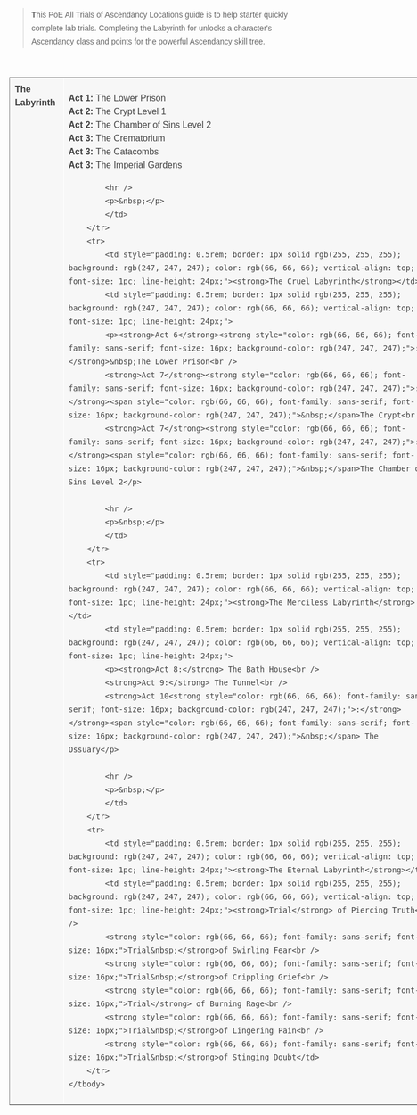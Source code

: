 <blockquote>
<p style="margin: 0px; color: rgb(102, 102, 102); font-size: 14px; line-height: 24px; font-family: sans-serif;"><strong>T</strong>his PoE All Trials of Ascendancy Locations guide is to help starter quickly complete lab trials. Completing the Labyrinth for unlocks a character&#39;s Ascendancy class and points for the powerful Ascendancy skill tree.</p>
</blockquote>

<p style="margin: 0px; color: rgb(102, 102, 102); font-size: 14px; line-height: 24px; font-family: sans-serif;">&nbsp;</p>

<table border="1" cellpadding="1" cellspacing="1" style="width: 770px; border-collapse: collapse; color: rgb(100, 113, 129); font-family: sans-serif; font-size: 14px;">
	<tbody>
		<tr>
			<td style="padding: 0.5rem; border: 1px solid rgb(255, 255, 255); background: rgb(247, 247, 247); color: rgb(66, 66, 66); vertical-align: top; font-size: 1pc; line-height: 24px;"><strong>The Labyrinth</strong></td>
			<td style="padding: 0.5rem; border: 1px solid rgb(255, 255, 255); background: rgb(247, 247, 247); color: rgb(66, 66, 66); vertical-align: top; font-size: 1pc; line-height: 24px;">
			<p><strong>Act 1</strong><strong style="color: rgb(66, 66, 66); font-family: sans-serif; font-size: 16px; background-color: rgb(247, 247, 247);">:</strong><span style="color: rgb(66, 66, 66); font-family: sans-serif; font-size: 16px; background-color: rgb(247, 247, 247);">&nbsp;</span>The Lower Prison<br />
			<strong>Act 2</strong><strong style="color: rgb(66, 66, 66); font-family: sans-serif; font-size: 16px; background-color: rgb(247, 247, 247);">:</strong><span style="color: rgb(66, 66, 66); font-family: sans-serif; font-size: 16px; background-color: rgb(247, 247, 247);">&nbsp;</span>The Crypt Level 1<br />
			<strong>Act 2</strong><strong style="color: rgb(66, 66, 66); font-family: sans-serif; font-size: 16px; background-color: rgb(247, 247, 247);">:</strong><span style="color: rgb(66, 66, 66); font-family: sans-serif; font-size: 16px; background-color: rgb(247, 247, 247);">&nbsp;</span>The Chamber of Sins Level 2<br />
			<strong>Act 3</strong><strong style="color: rgb(66, 66, 66); font-family: sans-serif; font-size: 16px; background-color: rgb(247, 247, 247);">:</strong><span style="color: rgb(66, 66, 66); font-family: sans-serif; font-size: 16px; background-color: rgb(247, 247, 247);">&nbsp;</span>The Crematorium<br />
			<strong>Act 3</strong><strong style="color: rgb(66, 66, 66); font-family: sans-serif; font-size: 16px; background-color: rgb(247, 247, 247);">:</strong><span style="color: rgb(66, 66, 66); font-family: sans-serif; font-size: 16px; background-color: rgb(247, 247, 247);">&nbsp;</span>The Catacombs<br />
			<strong>Act 3</strong><strong style="color: rgb(66, 66, 66); font-family: sans-serif; font-size: 16px; background-color: rgb(247, 247, 247);">:</strong><span style="color: rgb(66, 66, 66); font-family: sans-serif; font-size: 16px; background-color: rgb(247, 247, 247);">&nbsp;</span>The Imperial Gardens</p>

			<hr />
			<p>&nbsp;</p>
			</td>
		</tr>
		<tr>
			<td style="padding: 0.5rem; border: 1px solid rgb(255, 255, 255); background: rgb(247, 247, 247); color: rgb(66, 66, 66); vertical-align: top; font-size: 1pc; line-height: 24px;"><strong>The Cruel Labyrinth</strong></td>
			<td style="padding: 0.5rem; border: 1px solid rgb(255, 255, 255); background: rgb(247, 247, 247); color: rgb(66, 66, 66); vertical-align: top; font-size: 1pc; line-height: 24px;">
			<p><strong>Act 6</strong><strong style="color: rgb(66, 66, 66); font-family: sans-serif; font-size: 16px; background-color: rgb(247, 247, 247);">:</strong>&nbsp;The Lower Prison<br />
			<strong>Act 7</strong><strong style="color: rgb(66, 66, 66); font-family: sans-serif; font-size: 16px; background-color: rgb(247, 247, 247);">:</strong><span style="color: rgb(66, 66, 66); font-family: sans-serif; font-size: 16px; background-color: rgb(247, 247, 247);">&nbsp;</span>The Crypt<br />
			<strong>Act 7</strong><strong style="color: rgb(66, 66, 66); font-family: sans-serif; font-size: 16px; background-color: rgb(247, 247, 247);">:</strong><span style="color: rgb(66, 66, 66); font-family: sans-serif; font-size: 16px; background-color: rgb(247, 247, 247);">&nbsp;</span>The Chamber of Sins Level 2</p>

			<hr />
			<p>&nbsp;</p>
			</td>
		</tr>
		<tr>
			<td style="padding: 0.5rem; border: 1px solid rgb(255, 255, 255); background: rgb(247, 247, 247); color: rgb(66, 66, 66); vertical-align: top; font-size: 1pc; line-height: 24px;"><strong>The Merciless Labyrinth</strong></td>
			<td style="padding: 0.5rem; border: 1px solid rgb(255, 255, 255); background: rgb(247, 247, 247); color: rgb(66, 66, 66); vertical-align: top; font-size: 1pc; line-height: 24px;">
			<p><strong>Act 8:</strong> The Bath House<br />
			<strong>Act 9:</strong> The Tunnel<br />
			<strong>Act 10<strong style="color: rgb(66, 66, 66); font-family: sans-serif; font-size: 16px; background-color: rgb(247, 247, 247);">:</strong></strong><span style="color: rgb(66, 66, 66); font-family: sans-serif; font-size: 16px; background-color: rgb(247, 247, 247);">&nbsp;</span> The Ossuary</p>

			<hr />
			<p>&nbsp;</p>
			</td>
		</tr>
		<tr>
			<td style="padding: 0.5rem; border: 1px solid rgb(255, 255, 255); background: rgb(247, 247, 247); color: rgb(66, 66, 66); vertical-align: top; font-size: 1pc; line-height: 24px;"><strong>The Eternal Labyrinth</strong></td>
			<td style="padding: 0.5rem; border: 1px solid rgb(255, 255, 255); background: rgb(247, 247, 247); color: rgb(66, 66, 66); vertical-align: top; font-size: 1pc; line-height: 24px;"><strong>Trial</strong> of Piercing Truth<br />
			<strong style="color: rgb(66, 66, 66); font-family: sans-serif; font-size: 16px;">Trial&nbsp;</strong>of Swirling Fear<br />
			<strong style="color: rgb(66, 66, 66); font-family: sans-serif; font-size: 16px;">Trial&nbsp;</strong>of Crippling Grief<br />
			<strong style="color: rgb(66, 66, 66); font-family: sans-serif; font-size: 16px;">Trial</strong> of Burning Rage<br />
			<strong style="color: rgb(66, 66, 66); font-family: sans-serif; font-size: 16px;">Trial&nbsp;</strong>of Lingering Pain<br />
			<strong style="color: rgb(66, 66, 66); font-family: sans-serif; font-size: 16px;">Trial&nbsp;</strong>of Stinging Doubt</td>
		</tr>
	</tbody>
</table>
